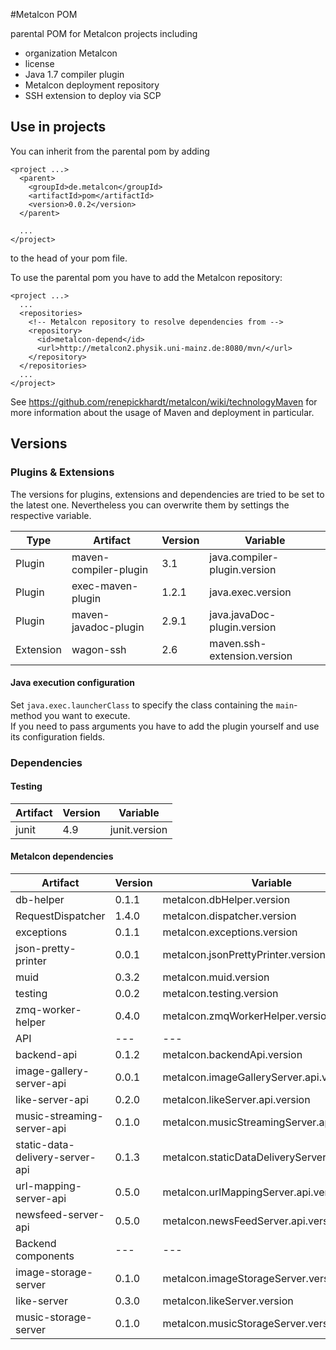 #Metalcon POM

parental POM for Metalcon projects including

* organization Metalcon
* license
* Java 1.7 compiler plugin
* Metalcon deployment repository
* SSH extension to deploy via SCP

## Use in projects

You can inherit from the parental pom by adding

    <project ...>
      <parent>
        <groupId>de.metalcon</groupId>
        <artifactId>pom</artifactId>
        <version>0.0.2</version>
      </parent>
      
      ...
    </project>

to the head of your pom file.

To use the parental pom you have to add the Metalcon repository:

    <project ...>
      ...
      <repositories>
        <!-- Metalcon repository to resolve dependencies from -->
        <repository>
          <id>metalcon-depend</id>
          <url>http://metalcon2.physik.uni-mainz.de:8080/mvn/</url>
        </repository>
      </repositories>
      ...
    </project>

See https://github.com/renepickhardt/metalcon/wiki/technologyMaven for more information about the usage of Maven and deployment in particular.

## Versions

### Plugins & Extensions

The versions for plugins, extensions and dependencies are tried to be set to the latest one. Nevertheless you can overwrite them by settings the respective variable.

| Type      | Artifact              | Version | Variable |
| --------- | --------------------- | ------- | -------- |
| Plugin    | maven-compiler-plugin | 3.1     | java.compiler-plugin.version |
| Plugin    | exec-maven-plugin     | 1.2.1   | java.exec.version |
| Plugin    | maven-javadoc-plugin  | 2.9.1   | java.javaDoc-plugin.version |
| Extension | wagon-ssh             | 2.6     | maven.ssh-extension.version |

#### Java execution configuration

Set `java.exec.launcherClass` to specify the class containing the `main`-method you want to execute.  
If you need to pass arguments you have to add the plugin yourself and use its configuration fields.

### Dependencies

#### Testing

| Artifact | Version | Variable |
| -------- | ------- | -------- |
| junit    | 4.9     | junit.version |

#### Metalcon dependencies

| Artifact | Version | Variable |
| -------- | ------- | -------- |
| db-helper | 0.1.1  | metalcon.dbHelper.version |
| RequestDispatcher | 1.4.0 | metalcon.dispatcher.version |
| exceptions | 0.1.1 | metalcon.exceptions.version |
| json-pretty-printer | 0.0.1 | metalcon.jsonPrettyPrinter.version |
| muid     | 0.3.2   | metalcon.muid.version |
| testing | 0.0.2 | metalcon.testing.version |
| zmq-worker-helper | 0.4.0 | metalcon.zmqWorkerHelper.version |
| API |---|---|
| backend-api | 0.1.2 | metalcon.backendApi.version |
| image-gallery-server-api | 0.0.1 | metalcon.imageGalleryServer.api.version |
| like-server-api | 0.2.0 | metalcon.likeServer.api.version |
| music-streaming-server-api      | 0.1.0 | metalcon.musicStreamingServer.api.version |
| static-data-delivery-server-api | 0.1.3 | metalcon.staticDataDeliveryServer.api.version |
| url-mapping-server-api          | 0.5.0 | metalcon.urlMappingServer.api.version |
| newsfeed-server-api          | 0.5.0 | metalcon.newsFeedServer.api.version |
| Backend components |---|---|
| image-storage-server | 0.1.0 | metalcon.imageStorageServer.version |
| like-server | 0.3.0 | metalcon.likeServer.version |
| music-storage-server | 0.1.0 | metalcon.musicStorageServer.version |
